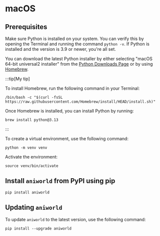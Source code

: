 # macOS

## Prerequisites

Make sure Python is installed on your system. You can verify this by opening the Terminal and running the command `python -v`. If Python is installed and the version is 3.9 or newer, you're all set.

You can download the latest Python installer by either selecting "macOS 64-bit universal2 installer" from the [Python Downloads Page](https://www.python.org/downloads/latest/) or by using [Homebrew](https://brew.sh).

:::tip[My tip]

To install Homebrew, run the following command in your Terminal:

```
/bin/bash -c "$(curl -fsSL https://raw.githubusercontent.com/Homebrew/install/HEAD/install.sh)"
```

Once Homebrew is installed, you can install Python by running:

```
brew install python@3.13
```

:::

To create a virtual environment, use the following command:
```
python -m venv venv
```

Activate the environment:
```
source venv/bin/activate
```

## Install `aniworld` from PyPI using pip

```
pip install aniworld
```

## Updating `aniworld`

To update `aniworld` to the latest version, use the following command:

```
pip install --upgrade aniworld
```
